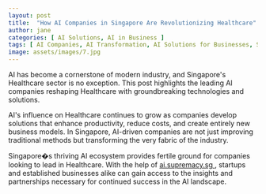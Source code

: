 ```yaml
---
layout: post
title:  "How AI Companies in Singapore Are Revolutionizing Healthcare"
author: jane
categories: [ AI Solutions, AI in Business ]
tags: [ AI Companies, AI Transformation, AI Solutions for Businesses, Singapore AI Companies ]
image: assets/images/7.jpg
---
```


AI has become a cornerstone of modern industry, and Singapore's Healthcare sector is no exception. This post highlights the leading AI companies reshaping Healthcare with groundbreaking technologies and solutions.

AI's influence on Healthcare continues to grow as companies develop solutions that enhance productivity, reduce costs, and create entirely new business models. In Singapore, AI-driven companies are not just improving traditional methods but transforming the very fabric of the industry.

Singapore�s thriving AI ecosystem provides fertile ground for companies looking to lead in Healthcare. With the help of <a href="https://ai.supremacy.sg" target="_blank"> ai.supremacy.sg </a>, startups and established businesses alike can gain access to the insights and partnerships necessary for continued success in the AI landscape.
